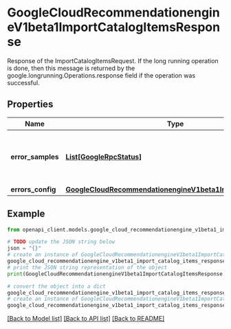# GoogleCloudRecommendationengineV1beta1ImportCatalogItemsResponse

Response of the ImportCatalogItemsRequest. If the long running operation is done, then this message is returned by the google.longrunning.Operations.response field if the operation was successful.

## Properties

Name | Type | Description | Notes
------------ | ------------- | ------------- | -------------
**error_samples** | [**List[GoogleRpcStatus]**](GoogleRpcStatus.md) | A sample of errors encountered while processing the request. | [optional] 
**errors_config** | [**GoogleCloudRecommendationengineV1beta1ImportErrorsConfig**](GoogleCloudRecommendationengineV1beta1ImportErrorsConfig.md) |  | [optional] 

## Example

```python
from openapi_client.models.google_cloud_recommendationengine_v1beta1_import_catalog_items_response import GoogleCloudRecommendationengineV1beta1ImportCatalogItemsResponse

# TODO update the JSON string below
json = "{}"
# create an instance of GoogleCloudRecommendationengineV1beta1ImportCatalogItemsResponse from a JSON string
google_cloud_recommendationengine_v1beta1_import_catalog_items_response_instance = GoogleCloudRecommendationengineV1beta1ImportCatalogItemsResponse.from_json(json)
# print the JSON string representation of the object
print(GoogleCloudRecommendationengineV1beta1ImportCatalogItemsResponse.to_json())

# convert the object into a dict
google_cloud_recommendationengine_v1beta1_import_catalog_items_response_dict = google_cloud_recommendationengine_v1beta1_import_catalog_items_response_instance.to_dict()
# create an instance of GoogleCloudRecommendationengineV1beta1ImportCatalogItemsResponse from a dict
google_cloud_recommendationengine_v1beta1_import_catalog_items_response_from_dict = GoogleCloudRecommendationengineV1beta1ImportCatalogItemsResponse.from_dict(google_cloud_recommendationengine_v1beta1_import_catalog_items_response_dict)
```
[[Back to Model list]](../README.md#documentation-for-models) [[Back to API list]](../README.md#documentation-for-api-endpoints) [[Back to README]](../README.md)


